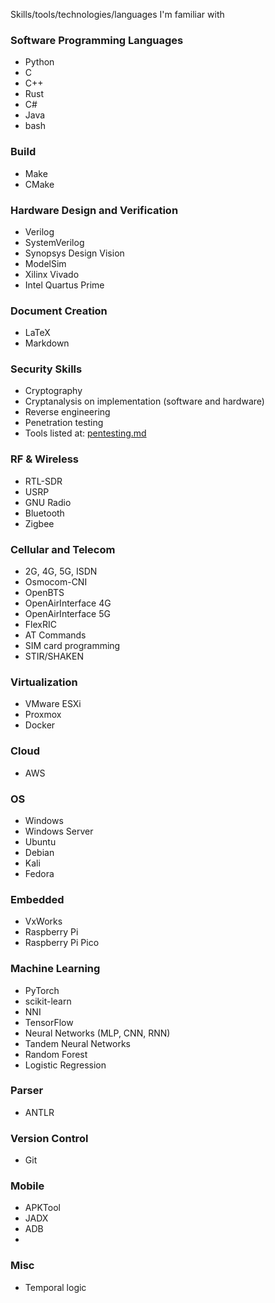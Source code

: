 Skills/tools/technologies/languages I'm familiar with

### Software Programming Languages
- Python
- C
- C++
- Rust
- C#
- Java
- bash

### Build
- Make
- CMake

### Hardware Design and Verification
- Verilog
- SystemVerilog
- Synopsys Design Vision
- ModelSim
- Xilinx Vivado
- Intel Quartus Prime

### Document Creation
- LaTeX
- Markdown

### Security Skills
- Cryptography
- Cryptanalysis on implementation (software and hardware)
- Reverse engineering
- Penetration testing
- Tools listed at: [pentesting.md](https://github.com/nithinshyam13/me/blob/main/pentesting.md)

### RF & Wireless
- RTL-SDR
- USRP
- GNU Radio
- Bluetooth
- Zigbee

### Cellular and Telecom
- 2G, 4G, 5G, ISDN
- Osmocom-CNI
- OpenBTS
- OpenAirInterface 4G
- OpenAirInterface 5G
- FlexRIC
- AT Commands
- SIM card programming
- STIR/SHAKEN

### Virtualization 
- VMware ESXi
- Proxmox
- Docker

### Cloud
- AWS

### OS
- Windows
- Windows Server
- Ubuntu
- Debian
- Kali
- Fedora

### Embedded
- VxWorks
- Raspberry Pi
- Raspberry Pi Pico

### Machine Learning
- PyTorch
- scikit-learn
- NNI
- TensorFlow
- Neural Networks (MLP, CNN, RNN)
- Tandem Neural Networks
- Random Forest
- Logistic Regression

### Parser
- ANTLR

### Version Control
- Git

### Mobile
- APKTool
- JADX
- ADB
- 

### Misc
- Temporal logic
